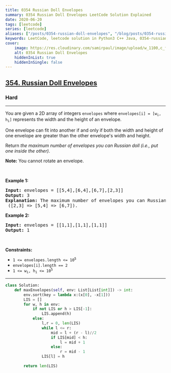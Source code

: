 ```yaml
---
title: 0354 Russian Doll Envelopes
summary: 0354 Russian Doll Envelopes LeetCode Solution Explained
date: 2020-06-20
tags: [leetcode]
series: [leetcode]
aliases: ["/posts/0354-russian-doll-envelopes", "/blog/posts/0354-russian-doll-envelopes", "/0354-russian-doll-envelopes"]
keywords: LeetCode, leetcode solution in Python3 C++ Java, 0354-russian-doll-envelopes solution
cover:
    image: https://res.cloudinary.com/samirpaul/image/upload/w_1100,c_fit,co_rgb:FFFFFF,l_text:Arial_70_bold:0354 Russian Doll Envelopes/problem-solving.webp
    alt: 0354 Russian Doll Envelopes
    hiddenInList: true
    hiddenInSingle: false
---
```



<h2><a href="https://leetcode.com/problems/russian-doll-envelopes/">354. Russian Doll Envelopes</a></h2><h3>Hard</h3><hr><div><p>You are given a 2D array of integers <code>envelopes</code> where <code>envelopes[i] = [w<sub>i</sub>, h<sub>i</sub>]</code> represents the width and the height of an envelope.</p>

<p>One envelope can fit into another if and only if both the width and height of one envelope are greater than the other envelope's width and height.</p>

<p>Return <em>the maximum number of envelopes you can Russian doll (i.e., put one inside the other)</em>.</p>

<p><strong>Note:</strong> You cannot rotate an envelope.</p>

<p>&nbsp;</p>
<p><strong class="example">Example 1:</strong></p>

<pre><strong>Input:</strong> envelopes = [[5,4],[6,4],[6,7],[2,3]]
<strong>Output:</strong> 3
<strong>Explanation:</strong> The maximum number of envelopes you can Russian doll is <code>3</code> ([2,3] =&gt; [5,4] =&gt; [6,7]).
</pre>

<p><strong class="example">Example 2:</strong></p>

<pre><strong>Input:</strong> envelopes = [[1,1],[1,1],[1,1]]
<strong>Output:</strong> 1
</pre>

<p>&nbsp;</p>
<p><strong>Constraints:</strong></p>

<ul>
	<li><code>1 &lt;= envelopes.length &lt;= 10<sup>5</sup></code></li>
	<li><code>envelopes[i].length == 2</code></li>
	<li><code>1 &lt;= w<sub>i</sub>, h<sub>i</sub> &lt;= 10<sup>5</sup></code></li>
</ul>
</div>

---




```python
class Solution:
    def maxEnvelopes(self, env: List[List[int]]) -> int:
        env.sort(key = lambda x:(x[0], -x[1]))
        LIS = []
        for w, h in env:
            if not LIS or h > LIS[-1]:
                LIS.append(h)
            else:
                l,r = 0, len(LIS)
                while l <= r:
                    mid = l + (r - l)//2
                    if LIS[mid] < h:
                        l = mid + 1
                    else:
                        r = mid - 1
                LIS[l] = h
        
        return len(LIS)
```
